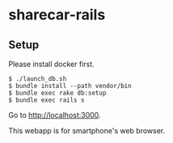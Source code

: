 # sharecar-rails

## Setup

Please install docker first.

```shell-session
$ ./launch_db.sh
$ bundle install --path vendor/bin
$ bundle exec rake db:setup
$ bundle exec rails s
```

Go to [http://localhost:3000](http://localhost:3000).

This webapp is for smartphone's web browser.
